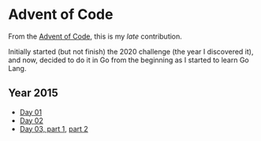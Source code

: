 # Advent of Code

From the [Advent of Code](https://adventofcode.com/2015), this is my _late_ contribution.

Initially started (but not finish) the 2020 challenge (the year I discovered it), and now, decided to do it in Go from the beginning as I started to learn Go Lang.

## Year 2015

* [Day 01](./2015/day_01/main.go)
* [Day 02](./2015/day_02/main.go)
* [Day 03, part 1](./2015/day_03/part1.go), [part 2](./2015/day_03/part2.go)